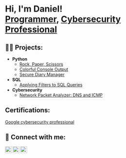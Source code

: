 <h1>Hi, I'm Daniel! <br/><a href="https://github.com/CyberDan">Programmer</a>, <a href="https://www.linkedin.com/in/daniel-omotayo-ojo-66b8102a6">Cybersecurity Professional</a>

<h2>👨‍💻 Projects:</h2>

- <b>Python</b>
  - [Rock, Paper, Scissors](https://github.com/Deeoojo/RPS)
  - [Colorful Console Output](https://github.com/Deeoojo/Colorful-Console-Output)
  - [Secure Diary Manager](https://github.com/Deeoojo/Secure-Diary-Manager)
- <b>SQL</b>
  - [Applying Filters to SQL Queries](https://github.com/Deeoojo/sql)
- <b>Cybersecurity</b>
  - [Network Packet Analyzer: DNS and ICMP](https://github.com/Deeoojo/Network-Packet-Analyzer)
 
 
<h2>Certifications:</h2>
<a href="https://www.credly.com/badges/917c8549-890a-43ba-a687-a6ce2e800474/linked_in_profile">Google cybersecurity professional</a>

<h2> 🤳 Connect with me:</h2>

[<img align="left" alt="Deeoojo | Twitter" width="22px" src="https://cdn.jsdelivr.net/npm/simple-icons@v3/icons/twitter.svg" />][twitter]
[<img align="left" alt="Deeoojo | LinkedIn" width="22px" src="https://cdn.jsdelivr.net/npm/simple-icons@v3/icons/linkedin.svg" />][linkedin]
[<img align="left" alt="Deeoojo | Instagram" width="22px" src="https://cdn.jsdelivr.net/npm/simple-icons@v3/icons/instagram.svg" />][instagram]

[twitter]: https://twitter.com/dfordust
[instagram]: https://www.instagram.com/dee_oojo1
[linkedin]: https://www.linkedin.com/in/daniel-omotayo-ojo-66b8102a6

<!--
**joshmadakor1/joshmadakor1** is a ✨ _special_ ✨ repository because its `README.md` (this file) appears on your GitHub profile.

Here are some ideas to get you started:

- 🔭 I’m currently working on ...
- 🌱 I’m currently learning ...
- 👯 I’m looking to collaborate on ...
- 🤔 I’m looking for help with ...
- 💬 Ask me about ...
- 📫 How to reach me: ...
- 😄 Pronouns: ...
- ⚡ Fun fact: ...
-->
